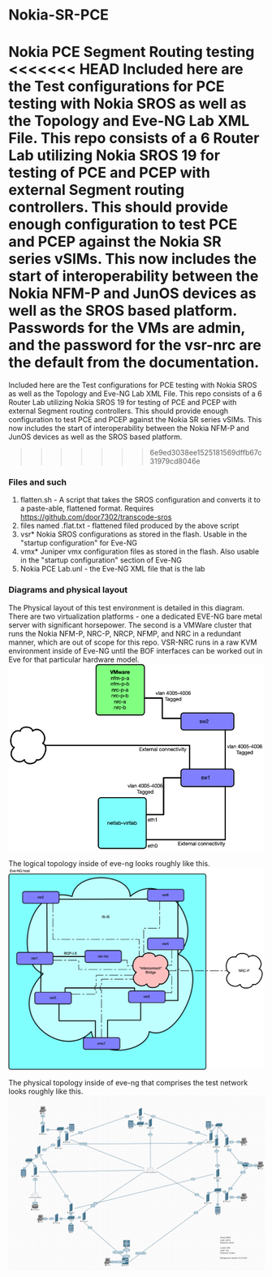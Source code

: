 # Nokia-SR-PCE
Nokia PCE Segment Routing testing
<<<<<<< HEAD
Included here are the Test configurations for PCE testing with Nokia SROS as well as the Topology and Eve-NG Lab XML File. This repo consists of a 6 Router Lab utilizing Nokia SROS 19 for testing of PCE and PCEP with external Segment routing controllers. This should provide enough configuration to test PCE and PCEP against the Nokia SR series vSIMs. This now includes the start of interoperability between the Nokia NFM-P and JunOS devices as well as the SROS based platform. Passwords for the VMs are admin, and the password for the vsr-nrc are the default from the documentation.  
=======
Included here are the Test configurations for PCE testing with Nokia SROS as well as the Topology and Eve-NG Lab XML File. This repo consists of a 6 Router Lab utilizing Nokia SROS 19 for testing of PCE and PCEP with external Segment routing controllers. This should provide enough configuration to test PCE and PCEP against the Nokia SR series vSIMs. This now includes the start of interoperability between the Nokia NFM-P and JunOS devices as well as the SROS based platform.
>>>>>>> 6e9ed3038ee1525181569dffb67c31979cd8046e

### Files and such

1. flatten.sh - A script that takes the SROS configuration and converts it to a paste-able, flattened format. Requires https://github.com/door7302/transcode-sros
2. files named .flat.txt - flattened filed produced by the above script
3. vsr* Nokia SROS configurations as stored in the flash. Usable in the "startup configuration" for Eve-NG
4. vmx* Juniper vmx configuration files as stored in the flash. Also usable in the "startup configuration" section of Eve-NG
5. Nokia PCE Lab.unl - the Eve-NG XML file that is the lab


### Diagrams and physical layout

The Physical layout of this test environment is detailed in this diagram. There are two virtualization platforms - one a dedicated EVE-NG bare metal server with significant horsepower. The second is a VMWare cluster that runs the Nokia NFM-P, NRC-P, NRCP, NFMP, and NRC in a redundant manner, which are out of scope for this repo. VSR-NRC runs in a raw KVM environment inside of Eve-NG until the BOF interfaces can be worked out in Eve for that particular hardware model.
![Physical lab Topology](https://github.com/buraglio/Nokia-SR-PCE/blob/master/netlab-virtlab-physical-pub.png?raw=true "Physical Lab Topology")

The logical topology inside of eve-ng looks roughly like this.  
![Virtual Router Topology](https://github.com/buraglio/Nokia-SR-PCE/blob/master/netlab-virtlab-sr-virtualnet.png?raw=true "Virtual logical Router Topology")

The physical topology inside of eve-ng that comprises the test network looks roughly like this.  
![Virtual Router Topology](https://github.com/buraglio/Nokia-SR-PCE/blob/master/PCE%20Eve-NG%20Test%20Topology.png?raw=true "Virtual Router Topology")
